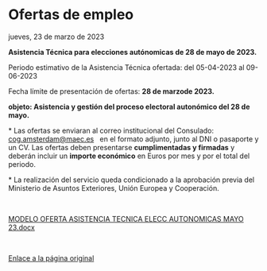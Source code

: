   Ofertas de empleo
=================

   jueves, 23 de marzo de 2023    ​  
  


**Asistencia Técnica para elecciones autónomicas de 28 de mayo de 2023.**  


  


Periodo estimativo de la Asistencia Técnica ofertada: del 05-04-2023 al 09-06-2023  


  


Fecha límite de presentación de ofertas: **28 de marzo******de 2023**.**

**objeto: Asistencia y gestión del proceso electoral autonómico del 28 de mayo.**  


\* Las ofertas se enviaran al correo institucional del Consulado: cog.amsterdam@maec.es   en el formato adjunto, junto al DNI o pasaporte y un CV. Las ofertas deben presentarse **cumplimentadas y firmadas** y deberán incluir un **i****mporte económic****o** en Euros por mes y por el total del periodo.  
  


\* La realización del servicio queda condicionado a la aprobación previa del Ministerio de Asuntos Exteriores, Unión Europea y Cooperación.  


​  


[![]()MODELO OFERTA ASISTENCIA TECNICA ELECC AUTONOMICAS MAYO 23.docx](https://www.exteriores.gob.es/Consulados/amsterdam/es/Consulado/PublishingImages/Paginas/Ofertas-de-empleo/MODELO%20OFERTA%20ASISTENCIA%20TECNICA%20ELECC%20AUTONOMICAS%20MAYO%2023.docx)  


  
  


  


  


  


​  


  


  
  


   [Enlace a la página original](https://www.exteriores.gob.es/Consulados/amsterdam/es/Consulado/Paginas/Ofertas-de-empleo.aspx)